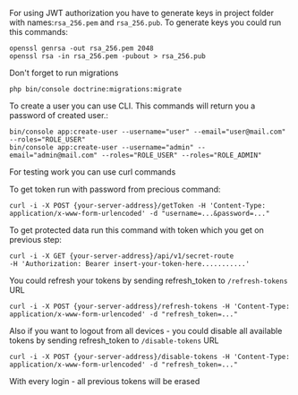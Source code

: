 For using JWT authorization you have to generate keys in project folder with names:`rsa_256.pem` and `rsa_256.pub`. To generate keys you could run this commands:
```
openssl genrsa -out rsa_256.pem 2048
openssl rsa -in rsa_256.pem -pubout > rsa_256.pub
```

Don't forget to run migrations
```
php bin/console doctrine:migrations:migrate
```

To create a user you can use CLI. This commands will return you a password of created user.:
```
bin/console app:create-user --username="user" --email="user@mail.com" --roles="ROLE_USER"
bin/console app:create-user --username="admin" --email="admin@mail.com" --roles="ROLE_USER" --roles="ROLE_ADMIN"
```

For testing work you can use curl commands

To get token run with password from precious command:
```
curl -i -X POST {your-server-address}/getToken -H 'Content-Type: application/x-www-form-urlencoded' -d "username=...&password=..."
```

To get protected data run this command with token which you get on previous step:
```
curl -i -X GET {your-server-address}/api/v1/secret-route
-H 'Authorization: Bearer insert-your-token-here...........'
``````

You could refresh your tokens by sending refresh_token to `/refresh-tokens` URL
```
curl -i -X POST {your-server-address}/refresh-tokens -H 'Content-Type: application/x-www-form-urlencoded' -d "refresh_token=..."
```

Also if you want to logout from all devices - you could disable all available tokens by sending refresh_token to `/disable-tokens` URL
```
curl -i -X POST {your-server-address}/disable-tokens -H 'Content-Type: application/x-www-form-urlencoded' -d "refresh_token=..."
```

With every login - all previous tokens will be erased